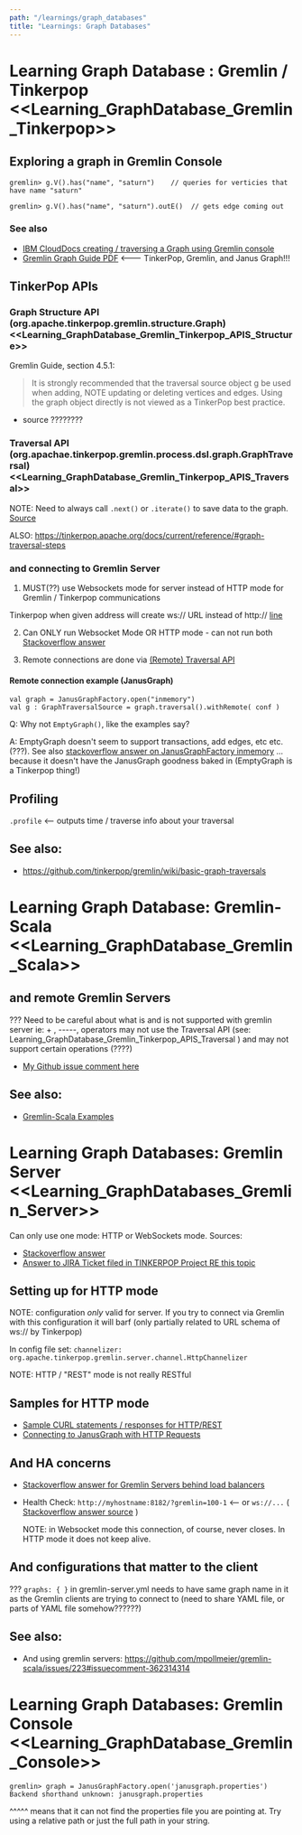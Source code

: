 ```yaml
---
path: "/learnings/graph_databases"
title: "Learnings: Graph Databases"
---
```


# Learning Graph Database : Gremlin / Tinkerpop <<Learning_GraphDatabase_Gremlin_Tinkerpop>>

## Exploring a graph in Gremlin Console

    gremlin> g.V().has("name", "saturn")    // queries for verticies that have name "saturn"
  
    gremlin> g.V().has("name", "saturn").outE()  // gets edge coming out

### See also

  * [IBM CloudDocs creating / traversing a Graph using Gremlin console](https://console.bluemix.net/docs/services/ComposeForJanusGraph/tutorial-gremlin-console.html#creating-and-traversing-a-graph-using-gremlin-console)
  * [Gremlin Graph Guide PDF](https://github.com/krlawrence/graph)  <--- TinkerPop, Gremlin, and Janus Graph!!!

## TinkerPop APIs

### Graph Structure API (org.apache.tinkerpop.gremlin.structure.Graph) <<Learning_GraphDatabase_Gremlin_Tinkerpop_APIS_Structure>>

Gremlin Guide, section 4.5.1:

> It is strongly recommended that the traversal source object g be used when adding, NOTE updating or deleting vertices and edges. Using the graph object directly is not
viewed as a TinkerPop best practice.

- source ????????
    
### Traversal API (org.apachae.tinkerpop.gremlin.process.dsl.graph.GraphTraversal) <<Learning_GraphDatabase_Gremlin_Tinkerpop_APIS_Traversal>>

NOTE: Need to always call `.next()` or `.iterate()` to save data to the graph. [Source](https://stackoverflow.com/a/44653972/224334)

ALSO: https://tinkerpop.apache.org/docs/current/reference/#graph-traversal-steps
  
### and connecting to Gremlin Server

  1. MUST(??) use Websockets mode for server instead of HTTP mode for Gremlin / Tinkerpop communications

Tinkerpop when given address will create ws:// URL instead of http:// [line](https://github.com/apache/tinkerpop/blob/453665d34e9a990def47e1ed35d18013b3286cbf/gremlin-driver/src/main/java/org/apache/tinkerpop/gremlin/driver/Host.java#L93)

  2. Can ONLY run Websocket Mode OR HTTP mode - can not run both [Stackoverflow answer](https://stackoverflow.com/a/37655156/224334)

  3. Remote connections are done via [(Remote) Traversal API](http://tinkerpop.apache.org/docs/3.3.1/reference/#connecting-via-remotegraph)

#### Remote connection example (JanusGraph)

    val graph = JanusGraphFactory.open("inmemory")
    val g : GraphTraversalSource = graph.traversal().withRemote( conf )
    
Q: Why not `EmptyGraph()`, like the examples say?

A: EmptyGraph doesn't seem to support transactions, add edges, etc etc. (???). See also [stackoverflow answer on JanusGraphFactory inmemory](https://stackoverflow.com/a/45733898/224334)
... because it doesn't have the JanusGraph goodness baked in (EmptyGraph is a Tinkerpop thing!)

## Profiling

`.profile` <-- outputs time / traverse info about your traversal

## See also:

  * https://github.com/tinkerpop/gremlin/wiki/basic-graph-traversals
  


# Learning Graph Database: Gremlin-Scala <<Learning_GraphDatabase_Gremlin_Scala>>

## and remote Gremlin Servers

??? Need to be careful about what is and is not supported with gremlin server
ie: + , -----, operators may not use the Traversal API (see: Learning_GraphDatabase_Gremlin_Tinkerpop_APIS_Traversal )
and may not support certain operations (????)

  * [My Github issue comment here](https://github.com/mpollmeier/gremlin-scala/issues/223)
  

## See also:

  * [Gremlin-Scala Examples](https://github.com/mpollmeier/gremlin-scala-examples)

# Learning Graph Databases: Gremlin Server <<Learning_GraphDatabases_Gremlin_Server>>

Can only use one mode: HTTP or WebSockets mode. 
Sources:
  * [Stackoverflow answer](https://stackoverflow.com/a/37655156/224334)
  * [Answer to JIRA Ticket filed in TINKERPOP Project RE this topic](https://issues.apache.org/jira/browse/TINKERPOP-815?focusedCommentId=14718523&page=com.atlassian.jira.plugin.system.issuetabpanels%3Acomment-tabpanel#comment-14718523)


## Setting up for HTTP mode

NOTE: configuration _only_ valid for server. If you try to connect via Gremlin with this configuration it will barf
(only partially related to URL schema of ws:// by Tinkerpop)

In config file set:  `channelizer: org.apache.tinkerpop.gremlin.server.channel.HttpChannelizer`

NOTE: HTTP / "REST" mode is not really RESTful

## Samples for HTTP mode

  * [Sample CURL statements / responses for HTTP/REST](http://tinkerpop.apache.org/docs/3.2.3/reference/#_connecting_via_rest)
  * [Connecting to JanusGraph with HTTP Requests](https://help.compose.com/docs/janusgraph-connecting-to-janusgraph-http-requests)


## And HA concerns

  * [Stackoverflow answer for Gremlin Servers behind load balancers](https://stackoverflow.com/a/47434207/224334)
  * Health Check: `http://myhostname:8182/?gremlin=100-1` <-- or `ws://...` ( [Stackoverflow answer source](https://stackoverflow.com/a/46513187/224334) )
  
    NOTE: in Websocket mode this connection, of course, never closes. In HTTP mode it does not keep alive.
  
## And configurations that matter to the client

??? `graphs: { }` in gremlin-server.yml needs to have same graph name in it as the Gremlin clients are trying to connect to (need to share YAML file, or parts of YAML file somehow??????)
 
## See also:

  * And using gremlin servers: https://github.com/mpollmeier/gremlin-scala/issues/223#issuecomment-362314314
  
  
# Learning Graph Databases: Gremlin Console <<Learning_GraphDatabase_Gremlin_Console>>

    gremlin> graph = JanusGraphFactory.open('janusgraph.properties')
    Backend shorthand unknown: janusgraph.properties

^^^^^ means that it can not find the properties file you are pointing at. Try using a relative path or just the full path in your string.

